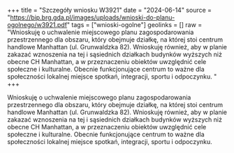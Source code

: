 +++
title = "Szczegóły wniosku W3921"
date = "2024-06-14"
source = "https://bip.brg.gda.pl/images/uploads/wnioski-do-planu-ogolnego/w3921.pdf"
tags = ["wnioski-ogolne"]
geolinks = []
raw = "Wnioskuję o uchwalenie miejscowego planu zagospodarowania przestrzennego dla obszaru, który obejmuje działkę, na której stoi centrum handlowe Manhattan (ul. Grunwaldzka 82). Wnioskuję również, aby w planie zakazać wznoszenia na tej i sąsiednich działkach budynków wyższych niż obecne CH Manhattan, a w przeznaczeniu obiektów uwzględnić cele społeczne i kulturalne. Obecnie funkcjonujące centrum to ważne dla społeczności lokalnej miejsce spotkań, integracji, sportu i odpoczynku. "
+++

Wnioskuję o uchwalenie miejscowego planu zagospodarowania przestrzennego dla
obszaru, który obejmuje działkę, na której stoi centrum handlowe Manhattan (ul. Grunwaldzka
82). Wnioskuję również, aby w planie zakazać wznoszenia na tej i sąsiednich działkach
budynków wyższych niż obecne CH Manhattan, a w przeznaczeniu obiektów uwzględnić cele
społeczne i kulturalne. Obecnie funkcjonujące centrum to ważne dla społeczności lokalnej
miejsce spotkań, integracji, sportu i odpoczynku.



